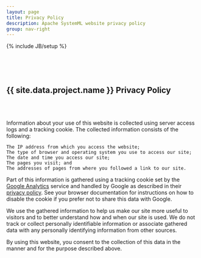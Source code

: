 ```yaml
---
layout: page
title: Privacy Policy
description: Apache SystemML website privacy policy
group: nav-right
---
```

{% include JB/setup %}

<br/><br/><br/>

## {{ site.data.project.name }} Privacy Policy

<br/><br/>

Information about your use of this website is collected using server access logs and a tracking cookie. The collected information consists of the following:

    The IP address from which you access the website;
    The type of browser and operating system you use to access our site;
    The date and time you access our site;
    The pages you visit; and
    The addresses of pages from where you followed a link to our site.

Part of this information is gathered using a tracking cookie set by the [Google Analytics](http://www.google.com/analytics/) service and handled by Google as described in their [privacy policy](http://www.google.com/privacy.html). See your browser documentation for instructions on how to disable the cookie if you prefer not to share this data with Google.

We use the gathered information to help us make our site more useful to visitors and to better understand how and when our site is used. We do not track or collect personally identifiable information or associate gathered data with any personally identifying information from other sources.

By using this website, you consent to the collection of this data in the manner and for the purpose described above.